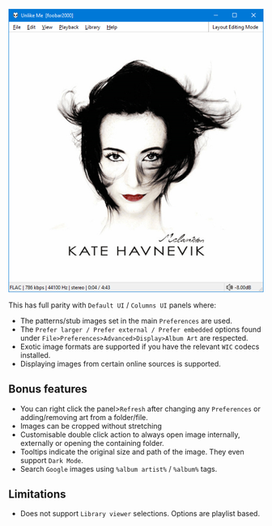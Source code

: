 ![album art](../images/album-art.png)

This has full parity with `Default UI` / `Columns UI` panels where:

- The patterns/stub images set in the main `Preferences` are used.
- The `Prefer larger / Prefer external / Prefer embedded` options found under `File>Preferences>Advanced>Display>Album Art` are respected.
- Exotic image formats are supported if you have the relevant `WIC` codecs installed.
- Displaying images from certain online sources is supported.

## Bonus features
- You can right click the panel>`Refresh` after changing any `Preferences` or adding/removing art from a folder/file.
- Images can be cropped without stretching
- Customisable double click action to always open image internally, externally or opening the containing folder.
- Tooltips indicate the original size and path of the image. They even support `Dark Mode`.
- Search `Google` images using `%album artist%` / `%album%` tags.

## Limitations
- Does not support `Library viewer` selections. Options are playlist based.
